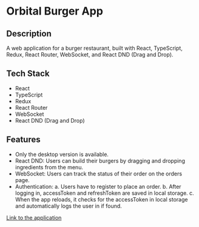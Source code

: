 # Orbital Burger App

## Description

A web application for a burger restaurant, built with React, TypeScript, Redux, React Router, WebSocket, and React DND (Drag and Drop).

## Tech Stack

- React
- TypeScript
- Redux
- React Router
- WebSocket
- React DND (Drag and Drop)

## Features

- Only the desktop version is available.
- React DND: Users can build their burgers by dragging and dropping ingredients from the menu.
- WebSocket: Users can track the status of their order on the orders page.
- Authentication:
  a. Users have to register to place an order.
  b. After logging in, accessToken and refreshToken are saved in local storage.
  c. When the app reloads, it checks for the accessToken in local storage and automatically logs the user in if found.

[Link to the application](https://react-burger-git-main-lipatovpetr.vercel.app/)
